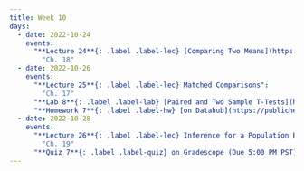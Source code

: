 ```yaml
---
title: Week 10
days:
  - date: 2022-10-24
    events:
      "**Lecture 24**{: .label .label-lec} [Comparing Two Means](https://ph142-ucb.github.io/fa22/src/lec/024_Comparing-two-means.pdf)":
        "Ch. 18"
  - date: 2022-10-26
    events:
      "**Lecture 25**{: .label .label-lec} Matched Comparisons": 
        "Ch. 17"
      "**Lab 8**{: .label .label-lab} [Paired and Two Sample T-Tests](https://publichealth.datahub.berkeley.edu/hub/user-redirect/git-pull?repo=https%3A%2F%2Fgithub.com%2Fph142-ucb%2Fph142-fa22&urlpath=rstudio%2F&branch=main) (Due October 28)":
      "**Homework 7**{: .label .label-hw} [on Datahub](https://publichealth.datahub.berkeley.edu/hub/user-redirect/git-pull?repo=https%3A%2F%2Fgithub.com%2Fph142-ucb%2Fph142-fa22&urlpath=rstudio%2F&branch=main)":
  - date: 2022-10-28
    events:
      "**Lecture 26**{: .label .label-lec} Inference for a Population Proportion":
        "Ch. 19"
      "**Quiz 7**{: .label .label-quiz} on Gradescope (Due 5:00 PM PST)":
---
```

